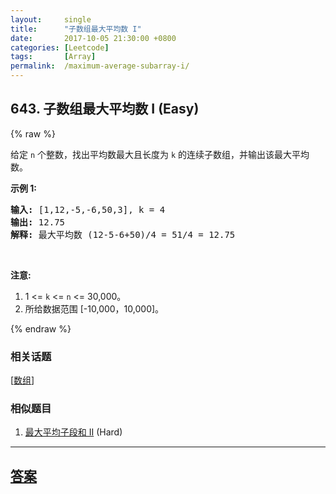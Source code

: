 ```yaml
---
layout:     single
title:      "子数组最大平均数 I"
date:       2017-10-05 21:30:00 +0800
categories: [Leetcode]
tags:       [Array]
permalink:  /maximum-average-subarray-i/
---
```


## 643. 子数组最大平均数 I (Easy)

{% raw %}

<p>给定 <code>n</code> 个整数，找出平均数最大且长度为 <code>k</code> 的连续子数组，并输出该最大平均数。</p>

<p><strong>示例 1:</strong></p>

<pre><strong>输入:</strong> [1,12,-5,-6,50,3], k = 4
<strong>输出:</strong> 12.75
<strong>解释:</strong> 最大平均数 (12-5-6+50)/4 = 51/4 = 12.75
</pre>

<p>&nbsp;</p>

<p><strong>注意:</strong></p>

<ol>
	<li>1 &lt;= <code>k</code> &lt;= <code>n</code> &lt;= 30,000。</li>
	<li>所给数据范围 [-10,000，10,000]。</li>
</ol>

{% endraw %}

### 相关话题
  [[数组](https://github.com/openset/leetcode/tree/master/tag/array/README.md)]

### 相似题目
  1. [最大平均子段和 II](/maximum-average-subarray-ii) (Hard)

---

## [答案](https://github.com/openset/leetcode/tree/master/problems/maximum-average-subarray-i)
